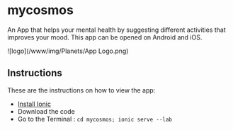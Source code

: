 


# mycosmos
An App that helps your mental health by suggesting different activities that improves your mood. This app can be opened on Android and iOS.

![logo](/www/img/Planets/App Logo.png)

## Instructions 

These are the instructions on how to view the app:

* [Install Ionic](http://ionicframework.com/getting-started/)
* Download the code 
* Go to the Terminal : `cd mycosmos; ionic serve --lab`  


